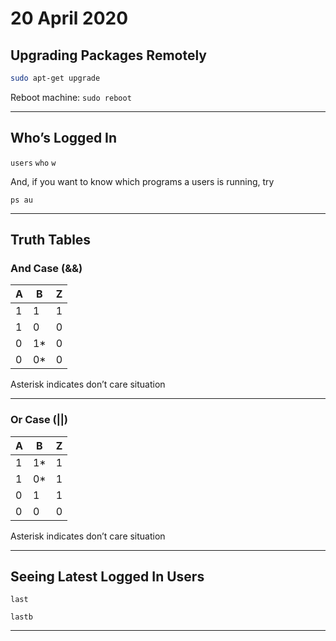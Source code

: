 # 20 April 2020

## Upgrading Packages Remotely
```bash
sudo apt-get upgrade
```

Reboot machine: `sudo reboot`

---

## Who’s Logged In
`users`
`who`
`w`

And, if you want to know which programs a users is running, try

`ps au`

---

## Truth Tables
### And Case (&&)
| A | B | Z |
|---|---|---
| 1 | 1 | 1 |
| 1 | 0 | 0 |
| 0 | 1* | 0 |
| 0 | 0* | 0 |

Asterisk indicates don’t care situation

---

### Or Case (||)
| A | B | Z |
|---|---|---
| 1 | 1* | 1 |
| 1 | 0* | 1 |
| 0 | 1 | 1 |
| 0 | 0 | 0 |

Asterisk indicates don’t care situation

---

## Seeing Latest Logged In Users

`last`

`lastb`

---
